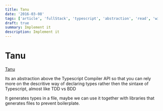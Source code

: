 ```yaml
---
title: Tanu
date: '2016-03-08'
tags: ['article', 'fullStack', 'typescript', 'abstraction', 'read', 'withResume']
draft: true
summary: Implement it
description: Implement it
---
```

# Tanu


[Tanu](https://github.com/ariesclark/tanu.js)

Its an abstraction above the Typescript Compiler API so that you can rely more on the descritive way of declaring types rather then the sintaxe of Typescript, almost like TDD vs BDD

It generates types in a file, maybe we can use it together with libraries that generates files to prevent boilerplate.

